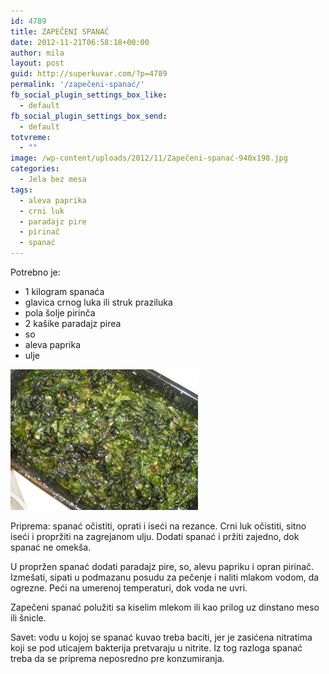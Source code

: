 ```yaml
---
id: 4789
title: ZAPEČENI SPANAĆ
date: 2012-11-21T06:58:18+00:00
author: mila
layout: post
guid: http://superkuvar.com/?p=4789
permalink: '/zapečeni-spanać/'
fb_social_plugin_settings_box_like:
  - default
fb_social_plugin_settings_box_send:
  - default
totvreme:
  - ""
image: /wp-content/uploads/2012/11/Zapečeni-spanać-940x198.jpg
categories:
  - Jela bez mesa
tags:
  - aleva paprika
  - crni luk
  - paradajz pire
  - pirinač
  - spanać
---
```

Potrebno je:

  * 1 kilogram spanaća
  * glavica crnog luka ili struk praziluka
  * pola šolje pirinča
  * 2 kašike paradajz pirea
  * so
  * aleva paprika
  * ulje

<img class="alignnone size-medium wp-image-4790" title="Zapečeni spanać" src="/wp-content/uploads/2012/11/Zapečeni-spanać-300x225.jpg" alt="" width="300" height="225" /> 

Priprema: spanać očistiti, oprati i iseći na rezance. Crni luk očistiti, sitno iseći i propržiti na zagrejanom ulju. Dodati spanać i pržiti zajedno, dok spanać ne omekša.

U propržen spanać dodati paradajz pire, so, alevu papriku i opran pirinač. Izmešati, sipati u podmazanu posudu za pečenje i naliti mlakom vodom, da ogrezne. Peći na umerenoj temperaturi, dok voda ne uvri.

Zapečeni spanać polužiti sa kiselim mlekom ili kao prilog uz dinstano meso ili šnicle.

Savet: vodu u kojoj se spanać kuvao treba baciti, jer je zasićena nitratima koji se pod uticajem bakterija pretvaraju u nitrite. Iz tog razloga spanać treba da se priprema neposredno pre konzumiranja.